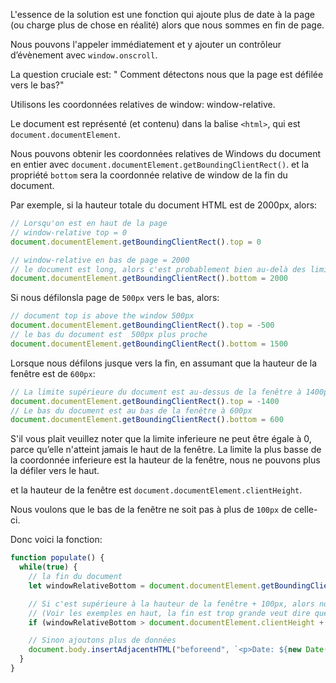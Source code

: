 L'essence de la solution est une fonction qui ajoute plus de date à la page  (ou charge plus de chose en réalité) alors que nous sommes en fin de page.

Nous pouvons l'appeler immédiatement et y ajouter un contrôleur d’évènement avec  `window.onscroll`.

La question cruciale est: " Comment détectons nous que la page est défilée vers le bas?"

Utilisons les coordonnées relatives de window: window-relative.

Le document est représenté (et contenu) dans la balise  `<html>`, qui est `document.documentElement`.

Nous pouvons obtenir les coordonnées relatives de Windows du document en entier avec  `document.documentElement.getBoundingClientRect()`. 
et la propriété `bottom` sera la coordonnée relative de window de la fin du document.

Par exemple, si la hauteur totale du document HTML est de 2000px, alors:

```js
// Lorsqu'on est en haut de la page 
// window-relative top = 0
document.documentElement.getBoundingClientRect().top = 0

// window-relative en bas de page = 2000
// le document est long, alors c'est probablement bien au-delà des limites inferieures de la fenêtre
document.documentElement.getBoundingClientRect().bottom = 2000
```

Si nous défilonsla page de `500px` vers le bas, alors:

```js
// document top is above the window 500px
document.documentElement.getBoundingClientRect().top = -500
// le bas du document est  500px plus proche
document.documentElement.getBoundingClientRect().bottom = 1500
```

Lorsque nous défilons jusque vers la fin, en assumant que la hauteur de la fenêtre  est de `600px`:


```js
// La limite supérieure du document est au-dessus de la fenêtre à 1400px
document.documentElement.getBoundingClientRect().top = -1400
// Le bas du document est au bas de la fenêtre à 600px
document.documentElement.getBoundingClientRect().bottom = 600
```

S'il vous plait veuillez noter que la limite inferieure ne peut être égale à 0, parce qu’elle n'atteint jamais le haut de la fenêtre. La limite la plus basse de la coordonnée inferieure est la hauteur de la fenêtre, nous ne pouvons plus la défiler vers le haut.

et la hauteur de la fenêtre est `document.documentElement.clientHeight`.

Nous voulons que le bas de la fenêtre ne soit pas à plus de `100px` de celle-ci.

Donc voici la fonction:

```js
function populate() {
  while(true) {
    // la fin du document
    let windowRelativeBottom = document.documentElement.getBoundingClientRect().bottom;

    // Si c'est supérieure à la hauteur de la fenêtre + 100px, alors nous ne sommes pas derrière la page.
    // (Voir les exemples en haut, la fin est trop grande veut dire que nous avons besoin de faire défiler la page)
    if (windowRelativeBottom > document.documentElement.clientHeight + 100) break;

    // Sinon ajoutons plus de données
    document.body.insertAdjacentHTML("beforeend", `<p>Date: ${new Date()}</p>`);
  }
}
```